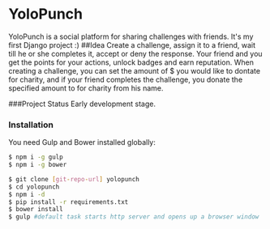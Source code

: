 # YoloPunch
YoloPunch is a social platform for sharing challenges with friends. It's my first Django project :)
##Idea
Create a challenge, assign it to a friend, wait till he or she completes it, accept or deny the response. Your friend and you get the points for your actions, unlock badges and earn reputation. When creating a challenge, you can set the amount of $ you would like to dontate for charity, and if your friend completes the challenge, you donate the specified amount to for charity from his name.

###Project Status
Early development stage.
### Installation

You need Gulp and Bower installed globally:

```sh
$ npm i -g gulp
$ npm i -g bower
```

```sh
$ git clone [git-repo-url] yolopunch
$ cd yolopunch
$ npm i -d
$ pip install -r requirements.txt
$ bower install
$ gulp #default task starts http server and opens up a browser window

```
